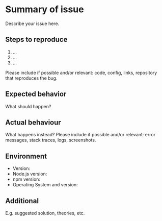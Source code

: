 <!-- Before reporting a bug, please check for existing or closed issues first! -->

# Summary of issue

Describe your issue here.

## Steps to reproduce

1. ...
2. ...
3. ...

Please include if possible and/or relevant: code, config, links, repository that reproduces the bug.

## Expected behavior

What should happen?

## Actual behaviour

What happens instead? Please include if possible and/or relevant: error messages, stack traces, logs, screenshots.

## Environment

<!-- Remove items that aren't relevant -->

- Version:
- Node.js version:
- npm version:
- Operating System and version:

## Additional

E.g. suggested solution, theories, etc.

